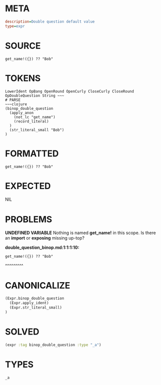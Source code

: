# META
~~~ini
description=Double question default value
type=expr
~~~
# SOURCE
~~~roc
get_name!({}) ?? "Bob"
~~~
# TOKENS
~~~text
LowerIdent OpBang OpenRound OpenCurly CloseCurly CloseRound OpDoubleQuestion String ~~~
# PARSE
~~~clojure
(binop_double_question
  (apply_anon
    (not_lc "get_name")
    (record_literal)
  )
  (str_literal_small "Bob")
)
~~~
# FORMATTED
~~~roc
get_name!({}) ?? "Bob"
~~~
# EXPECTED
NIL
# PROBLEMS
**UNDEFINED VARIABLE**
Nothing is named **get_name!** in this scope.
Is there an **import** or **exposing** missing up-top?

**double_question_binop.md:1:1:1:10:**
```roc
get_name!({}) ?? "Bob"
```
^^^^^^^^^


# CANONICALIZE
~~~clojure
(Expr.binop_double_question
  (Expr.apply_ident)
  (Expr.str_literal_small)
)
~~~
# SOLVED
~~~clojure
(expr :tag binop_double_question :type "_a")
~~~
# TYPES
~~~roc
_a
~~~
